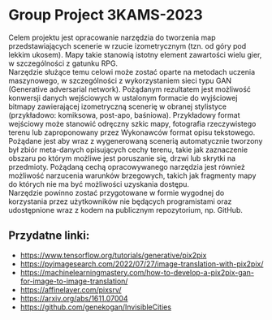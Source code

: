 # Group Project 3KAMS-2023

Celem projektu jest opracowanie narzędzia do tworzenia map przedstawiających scenerie w rzucie izometrycznym (tzn. od góry pod lekkim ukosem).
Mapy takie stanowią istotny element zawartości wielu gier, w szczególności z gatunku RPG.  <br>
Narzędzie służące temu celowi może zostać oparte na metodach uczenia maszynowego, w szczególności z wykorzystaniem sieci typu GAN (Generative adversarial network).
Pożądanym rezultatem jest możliwość konwersji danych wejściowych w ustalonym formacie do wyjściowej bitmapy zawierającej izometryczną scenerię w obranej stylistyce (przykładowo: komiksowa, post-apo, baśniowa). Przykładowy format wejściowy może stanowić odręczny szkic mapy, fotografia rzeczywistego terenu lub zaproponowany przez Wykonawców format opisu tekstowego.  <br>
Pożądane jest aby wraz z wygenerowaną scenerią automatycznie tworzony był zbiór meta-danych opisujących cechy terenu, takie jak zaznaczenie obszaru po którym możliwe jest poruszanie się, drzwi lub skrytki na przedmioty. Pożądaną cechą opracowywanego narzędzia jest również możliwość narzucenia warunków brzegowych, takich jak fragmenty mapy do których nie ma być możliwości uzyskania dostępu.  <br>
Narzędzie powinno zostać przygotowane w formie wygodnej do korzystania przez użytkowników nie będących programistami oraz udostępnione wraz z kodem na publicznym repozytorium, np. GitHub.

## Przydatne linki:
 - https://www.tensorflow.org/tutorials/generative/pix2pix
 - https://pyimagesearch.com/2022/07/27/image-translation-with-pix2pix/
 - https://machinelearningmastery.com/how-to-develop-a-pix2pix-gan-for-image-to-image-translation/
 - https://affinelayer.com/pixsrv/
 - https://arxiv.org/abs/1611.07004
 - https://github.com/genekogan/InvisibleCities
